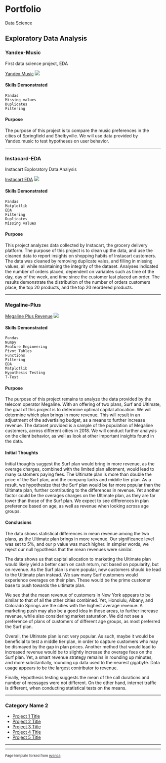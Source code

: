 # Portfolio

Data Science

## Exploratory Data Analysis 

### Yandex-Music
First data science project, EDA

[Yandex Music](https://github.com/jodiambra/Yandex-Music/blob/main/Yandex%20Music%20Final.ipynb)
<img src="images/dummy_thumbnail.jpg?raw=true"/>

#### Skills Demonstrated
    Pandas
    Missing values
    Duplicates
    Filtering

#### Purpose
The purpose of this project is to compare the music preferences in the cities of Springfield and Shelbyville. We will use data provided by Yandex.music to test hypotheses on user behavior.


---


### Instacard-EDA
Instacart Exploratory Data Analysis


[Instacart EDA](https://github.com/jodiambra/Instacart-EDA/blob/main/Instacart%20EDA.ipynb)
<img src="images/dummy_thumbnail.jpg?raw=true"/>



#### Skills Demonstrated
    Pandas
    Matplotlib
    EDA
    Filtering
    Duplicates 
    Missing values

#### Purpose
This project analyzes data collected by Instacart, the grocery delivery platform. The purpose of this project is to clean up the data, and use the cleaned data to report insights on shopping habits of Instacart customers. The data  was cleaned by removing duplicate vales, and filling in missing values, all while maintaining the integrity of the dataset. Analyses indicated the number of orders placed, dependent on variables such as time of the day, day of the week, and time since the customer last placed an order. The results demonstrate the distribution of the number of orders customers place, the top 20 products, and the top 20 reordered products. 

---

### Megaline-Plus

[Megaline Plus Revenue](https://github.com/jodiambra/Megaline-Plus/blob/main/Megaline%20EDA.ipynb)
<img src="images/dummy_thumbnail.jpg?raw=true"/>

#### Skills Demonstrated
    Pandas
    Numpy
    Feature Engineering
    Pivot Tables
    Functions
    Filtering
    EDA
    Matplotlib
    Hypothesis Testing
    T-Test

#### Purpose 
The purpose of this project remains to analyze the data provided by the telecom operator Megaline. With an offering of two plans, Surf and Ultimate, the goal of this project is to determine optimal capital allocation. We will determine which plan brings in more revenue. This will result in an adjustment of the advertising budget, as a means to further increase revenue. The dataset provided is a sample of the population of Megaline customers, across different cities in 2018. We will conduct further analysis on the client behavior, as well as look at other important insights found in the data. 


#### Initial Thoughts
Initial thoughts suggest the Surf plan would bring in more revenue, as the overage charges, combined with the limited plan allotment, would lead to many customers paying fees. The Ultimate plan is more than double the price of the Surf plan, and the company lacks and middle tier plan. As a result, we hypothesize that the Surf plan would be far more popular than the Ultimate plan, further contributing to the differences in revenue. Yet another factor could be the overages charges on the Ultimate plan, as they are far lower than those of the Surf plan. We expect to see differences in plan preference based on age, as well as revenue when looking across age groups. 


#### Conclusions
The data shows statistical differences in mean revenue among the two plans, as the Ultimate plan brings in more revenue. Our significance level was set to 5%, and our p value was much higher. In simpler words, we reject our null hypothesis that the mean revenues were similar. 

The data shows us that capital allocation to marketing the Ultimate plan would likely yield a better cash on cash return, not based on popularity, but on revenue. As the Surf plan is more popular, new customers should be lead to the Ultimate plan instead. We saw many Surf customers would experience overages on their plan. These would be the prime customer base to push towards the ultimate plan. 

We see that the mean revenue of customers in New York appears to be similar to that of all the other cities combined.  Yet, Honolulu, Albany, and Colorado Springs are the cities with the highest average revenue. A marketing push may also be a good idea in those areas, to further increase revenue, while also considering market saturation. We did not see a preference of plans of customers of different age groups, as most preferred the Surf plan. 

Overall, the Ultimate plan is not very popular. As such, maybe it would be beneficial to test a middle tier plan, in order to capture customers who may be dismayed by the gap in plan prices. Another method that would lead to increased revenue would be to slightly increase the overage fees on the Surf plan. Yet, a smart revenue strategy remains in rounding up minutes, and more substantially, rounding up data used to the nearest gigabyte. Data usage appears to be the largest contributor to revenue.

Finally, Hypothesis testing suggests the mean of the call durations and number of messages were not different. On the other hand, internet traffic is different, when conducting statistical tests on the means.

---

### Category Name 2

- [Project 1 Title](http://example.com/)
- [Project 2 Title](http://example.com/)
- [Project 3 Title](http://example.com/)
- [Project 4 Title](http://example.com/)
- [Project 5 Title](http://example.com/)

---




---
<p style="font-size:11px">Page template forked from <a href="https://github.com/evanca/quick-portfolio">evanca</a></p>
<!-- Remove above link if you don't want to attibute -->
